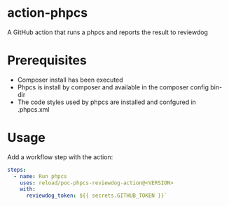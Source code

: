 # action-phpcs
A GitHub action that runs a phpcs and reports the result to reviewdog

# Prerequisites
* Composer install has been executed
* Phpcs is install by composer and available in the composer config bin-dir
* The code styles used by phpcs are installed and confgured in .phpcs.xml

# Usage
Add a workflow step with the action:

```yaml
steps:
  - name: Run phpcs
    uses: reload/poc-phpcs-reviewdog-action@<VERSION>
    with:
      reviewdog_token: ${{ secrets.GITHUB_TOKEN }}`
```